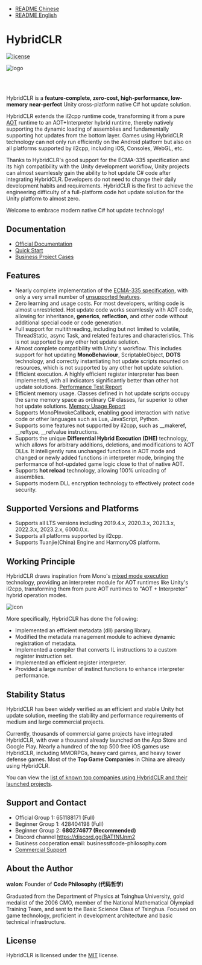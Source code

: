 
- [README Chinese](./README.md)
- [README English](./README_EN.md)

# HybridCLR

[![license](http://img.shields.io/badge/license-MIT-blue.svg)](https://github.com/focus-creative-games/hybridclr/blob/main/LICENSE)

![logo](./docs/images/logo.jpg)

<br/>
<br/>

HybridCLR is a **feature-complete, zero-cost, high-performance, low-memory** **near-perfect** Unity cross-platform native C# hot update solution.

HybridCLR extends the il2cpp runtime code, transforming it from a pure [AOT](https://en.wikipedia.org/wiki/Ahead-of-time_compilation) runtime to an AOT+Interpreter hybrid runtime, thereby natively supporting the dynamic loading of assemblies and fundamentally supporting hot updates from the bottom layer. Games using HybridCLR technology can not only run efficiently on the Android platform but also on all platforms supported by il2cpp, including iOS, Consoles, WebGL, etc.

Thanks to HybridCLR's good support for the ECMA-335 specification and its high compatibility with the Unity development workflow, Unity projects can almost seamlessly gain the ability to hot update C# code after integrating HybridCLR. Developers do not need to change their daily development habits and requirements. HybridCLR is the first to achieve the engineering difficulty of a full-platform code hot update solution for the Unity platform to almost zero.

Welcome to embrace modern native C# hot update technology!

## Documentation

- [Official Documentation](https://hybridclr.doc.code-philosophy.com/en/docs/intro)
- [Quick Start](https://hybridclr.doc.code-philosophy.com/en/docs/beginner/quickstart)
- [Business Project Cases](https://hybridclr.doc.code-philosophy.com/en/docs/other/businesscase)

## Features

- Nearly complete implementation of the [ECMA-335 specification](https://www.ecma-international.org/publications-and-standards/standards/ecma-335/), with only a very small number of [unsupported features](https://hybridclr.doc.code-philosophy.com/en/docs/basic/notsupportedfeatures).
- Zero learning and usage costs. For most developers, writing code is almost unrestricted. Hot update code works seamlessly with AOT code, allowing for inheritance, **generics**, **reflection**, and other code without additional special code or code generation.
- Full support for multithreading, including but not limited to volatile, ThreadStatic, async Task, and related features and characteristics. This is not supported by any other hot update solution.
- Almost complete compatibility with Unity's workflow. This includes support for hot updating **MonoBehaviour**, ScriptableObject, **DOTS** technology, and correctly instantiating hot update scripts mounted on resources, which is not supported by any other hot update solution.
- Efficient execution. A highly efficient register interpreter has been implemented, with all indicators significantly better than other hot update solutions. [Performance Test Report](https://hybridclr.doc.code-philosophy.com/en/docs/basic/performance)
- Efficient memory usage. Classes defined in hot update scripts occupy the same memory space as ordinary C# classes, far superior to other hot update solutions. [Memory Usage Report](https://hybridclr.doc.code-philosophy.com/en/docs/basic/memory)
- Supports MonoPInvokeCallback, enabling good interaction with native code or other languages such as Lua, JavaScript, Python.
- Supports some features not supported by il2cpp, such as __makeref, __reftype, __refvalue instructions.
- Supports the unique **Differential Hybrid Execution (DHE)** technology, which allows for arbitrary additions, deletions, and modifications to AOT DLLs. It intelligently runs unchanged functions in AOT mode and changed or newly added functions in interpreter mode, bringing the performance of hot-updated game logic close to that of native AOT.
- Supports **hot reload** technology, allowing 100% unloading of assemblies.
- Supports modern DLL encryption technology to effectively protect code security.

## Supported Versions and Platforms

- Supports all LTS versions including 2019.4.x, 2020.3.x, 2021.3.x, 2022.3.x, 2023.2.x, 6000.0.x.
- Supports all platforms supported by il2cpp.
- Supports Tuanjie(China) Engine and HarmonyOS platform.

## Working Principle

HybridCLR draws inspiration from Mono's [mixed mode execution](https://www.mono-project.com/news/2017/11/13/mono-interpreter/) technology, providing an interpreter module for AOT runtimes like Unity's il2cpp, transforming them from pure AOT runtimes to "AOT + Interpreter" hybrid operation modes.

![icon](docs/images/architecture.png)

More specifically, HybridCLR has done the following:

- Implemented an efficient metadata (dll) parsing library.
- Modified the metadata management module to achieve dynamic registration of metadata.
- Implemented a compiler that converts IL instructions to a custom register instruction set.
- Implemented an efficient register interpreter.
- Provided a large number of instinct functions to enhance interpreter performance.

## Stability Status

HybridCLR has been widely verified as an efficient and stable Unity hot update solution, meeting the stability and performance requirements of medium and large commercial projects.

Currently, thousands of commercial game projects have integrated HybridCLR, with over a thousand already launched on the App Store and Google Play. Nearly a hundred of the top 500 free iOS games use HybridCLR, including MMORPGs, heavy card games, and heavy tower defense games. Most of the **Top Game Companies** in China are already using HybridCLR.

You can view the [list of known top companies using HybridCLR and their launched projects](https://hybridclr.doc.code-philosophy.com/en/docs/other/businesscase).

## Support and Contact

- Official Group 1: 651188171 (Full)
- Beginner Group 1: 428404198 (Full)
- Beginner Group 2: **680274677 (Recommended)**
- Discord channel https://discord.gg/BATfNfJnm2
- Business cooperation email: business#code-philosophy.com
- [Commercial Support](https://hybridclr.doc.code-philosophy.com/en/docs/business/intro)

## About the Author

**walon**: Founder of **Code Philosophy (代码哲学)**

Graduated from the Department of Physics at Tsinghua University, gold medalist of the 2006 CMO, member of the National Mathematical Olympiad Training Team, and sent to the Basic Science Class of Tsinghua. Focused on game technology, proficient in development architecture and basic technical infrastructure.

## License

HybridCLR is licensed under the [MIT](https://github.com/focus-creative-games/hybridclr/blob/main/LICENSE) license.
